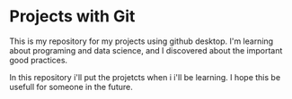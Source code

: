 # Projects with Git
 
 This is my repository for my projects using github desktop. I'm learning about programing and data science, and I discovered about the important good practices.

In this repository i'll put the projetcts when i i'll be learning. I hope this be usefull for someone in the future.

